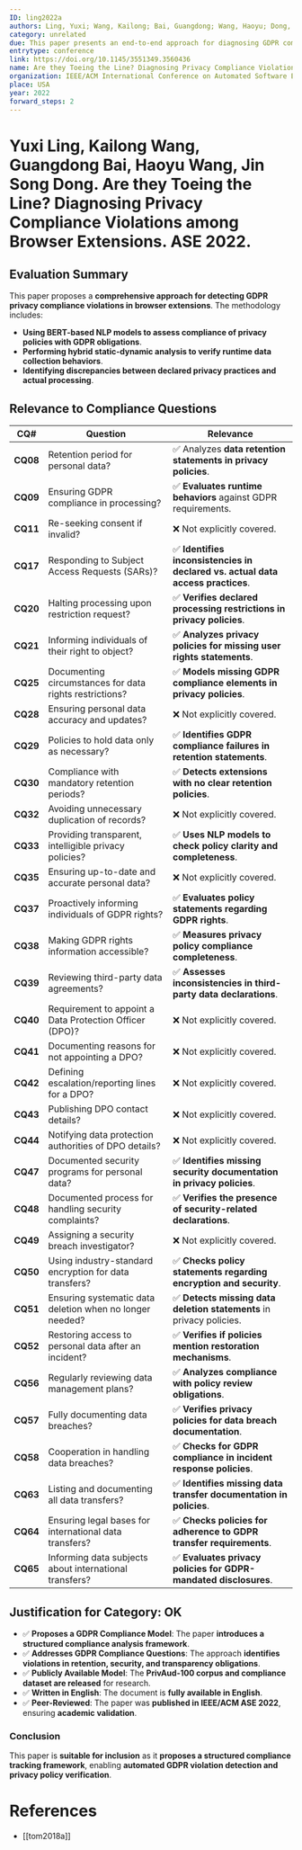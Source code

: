 ```yaml
---
ID: ling2022a
authors: Ling, Yuxi; Wang, Kailong; Bai, Guangdong; Wang, Haoyu; Dong, Jin Song
category: unrelated
due: This paper presents an end-to-end approach for diagnosing GDPR compliance violations in browser extensions, using NLP and hybrid static-dynamic analysis to verify compliance against privacy policies and runtime behaviors. It does not propose an semantic model.
entrytype: conference
link: https://doi.org/10.1145/3551349.3560436
name: Are they Toeing the Line? Diagnosing Privacy Compliance Violations among Browser Extensions
organization: IEEE/ACM International Conference on Automated Software Engineering (ASE 2022)
place: USA
year: 2022
forward_steps: 2
---
```

# Yuxi Ling, Kailong Wang, Guangdong Bai, Haoyu Wang, Jin Song Dong. Are they Toeing the Line? Diagnosing Privacy Compliance Violations among Browser Extensions. ASE 2022.

## Evaluation Summary

This paper proposes a **comprehensive approach for detecting GDPR privacy compliance violations in browser extensions**. The methodology includes:

- **Using BERT-based NLP models to assess compliance of privacy policies with GDPR obligations**.
- **Performing hybrid static-dynamic analysis to verify runtime data collection behaviors**.
- **Identifying discrepancies between declared privacy practices and actual processing**.

## Relevance to Compliance Questions

| **CQ#** | **Question** | **Relevance** |
|---------|------------|-------------|
| **CQ08** | Retention period for personal data? | ✅ Analyzes **data retention statements in privacy policies**. |
| **CQ09** | Ensuring GDPR compliance in processing? | ✅ **Evaluates runtime behaviors** against GDPR requirements. |
| **CQ11** | Re-seeking consent if invalid? | ❌ Not explicitly covered. |
| **CQ17** | Responding to Subject Access Requests (SARs)? | ✅ **Identifies inconsistencies in declared vs. actual data access practices**. |
| **CQ20** | Halting processing upon restriction request? | ✅ **Verifies declared processing restrictions in privacy policies**. |
| **CQ21** | Informing individuals of their right to object? | ✅ **Analyzes privacy policies for missing user rights statements**. |
| **CQ25** | Documenting circumstances for data rights restrictions? | ✅ **Models missing GDPR compliance elements in privacy policies**. |
| **CQ28** | Ensuring personal data accuracy and updates? | ❌ Not explicitly covered. |
| **CQ29** | Policies to hold data only as necessary? | ✅ **Identifies GDPR compliance failures in retention statements**. |
| **CQ30** | Compliance with mandatory retention periods? | ✅ **Detects extensions with no clear retention policies**. |
| **CQ32** | Avoiding unnecessary duplication of records? | ❌ Not explicitly covered. |
| **CQ33** | Providing transparent, intelligible privacy policies? | ✅ **Uses NLP models to check policy clarity and completeness**. |
| **CQ35** | Ensuring up-to-date and accurate personal data? | ❌ Not explicitly covered. |
| **CQ37** | Proactively informing individuals of GDPR rights? | ✅ **Evaluates policy statements regarding GDPR rights**. |
| **CQ38** | Making GDPR rights information accessible? | ✅ **Measures privacy policy compliance completeness**. |
| **CQ39** | Reviewing third-party data agreements? | ✅ **Assesses inconsistencies in third-party data declarations**. |
| **CQ40** | Requirement to appoint a Data Protection Officer (DPO)? | ❌ Not explicitly covered. |
| **CQ41** | Documenting reasons for not appointing a DPO? | ❌ Not explicitly covered. |
| **CQ42** | Defining escalation/reporting lines for a DPO? | ❌ Not explicitly covered. |
| **CQ43** | Publishing DPO contact details? | ❌ Not explicitly covered. |
| **CQ44** | Notifying data protection authorities of DPO details? | ❌ Not explicitly covered. |
| **CQ47** | Documented security programs for personal data? | ✅ **Identifies missing security documentation in privacy policies**. |
| **CQ48** | Documented process for handling security complaints? | ✅ **Verifies the presence of security-related declarations**. |
| **CQ49** | Assigning a security breach investigator? | ❌ Not explicitly covered. |
| **CQ50** | Using industry-standard encryption for data transfers? | ✅ **Checks policy statements regarding encryption and security**. |
| **CQ51** | Ensuring systematic data deletion when no longer needed? | ✅ **Detects missing data deletion statements** in privacy policies. |
| **CQ52** | Restoring access to personal data after an incident? | ✅ **Verifies if policies mention restoration mechanisms**. |
| **CQ56** | Regularly reviewing data management plans? | ✅ **Analyzes compliance with policy review obligations**. |
| **CQ57** | Fully documenting data breaches? | ✅ **Verifies privacy policies for data breach documentation**. |
| **CQ58** | Cooperation in handling data breaches? | ✅ **Checks for GDPR compliance in incident response policies**. |
| **CQ63** | Listing and documenting all data transfers? | ✅ **Identifies missing data transfer documentation in policies**. |
| **CQ64** | Ensuring legal bases for international data transfers? | ✅ **Checks policies for adherence to GDPR transfer requirements**. |
| **CQ65** | Informing data subjects about international transfers? | ✅ **Evaluates privacy policies for GDPR-mandated disclosures**. |

## Justification for Category: OK

- ✅ **Proposes a GDPR Compliance Model**: The paper **introduces a structured compliance analysis framework**.  
- ✅ **Addresses GDPR Compliance Questions**: The approach **identifies violations in retention, security, and transparency obligations**.  
- ✅ **Publicly Available Model**: The **PrivAud-100 corpus and compliance dataset are released** for research.  
- ✅ **Written in English**: The document is **fully available in English**.  
- ✅ **Peer-Reviewed**: The paper was **published in IEEE/ACM ASE 2022**, ensuring **academic validation**.

### **Conclusion**
This paper is **suitable for inclusion** as it **proposes a structured compliance tracking framework**, enabling **automated GDPR violation detection and privacy policy verification**.

# References

- [[tom2018a]]